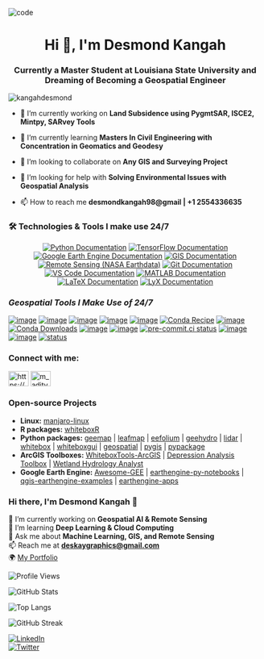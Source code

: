 ![code](https://camo.githubusercontent.com/a40a195314b3b122a09dca0b933c701d8ea24f67427c3953cf313ee297621f5a/68747470733a2f2f6d656469612e6c6963646e2e636f6d2f646d732f696d6167652f76322f44353631324151474f6d77664945356d6c57412f61727469636c652d636f7665725f696d6167652d736872696e6b5f3732305f313238302f61727469636c652d636f7665725f696d6167652d736872696e6b5f3732305f313238302f302f313637343631373934373232383f653d3231343734383336343726763d6265746126743d4c2d4a314546494a7a6c4658612d326275354b2d53714f54305058594161505a6758786e706e656f463055)

<h1 align="center">Hi 👋, I'm Desmond Kangah</h1>
<h3 align="center">Currently a Master Student at Louisiana State University and Dreaming of Becoming a Geospatial Engineer</h3>

<p align="left"> <img src="https://komarev.com/ghpvc/?username=deskaygraphics&label=Profile%20views&color=0e75b6&style=flat" alt="kangahdesmond" /> </p>

- 🔭 I’m currently working on **Land Subsidence using PygmtSAR, ISCE2, Mintpy, SARvey Tools**

- 🌱 I’m currently learning **Masters In Civil Engineering with Concentration in Geomatics  and Geodesy**

- 👯 I’m looking to collaborate on **Any GIS and Surveying Project**

- 🤝 I’m looking for help with **Solving Environmental Issues with Geospatial Analysis**

- 📫 How to reach me **desmondkangah98@gmail | +1 2554336635**
 

### 🛠️ Technologies & Tools I make use 24/7 

<p align="center">
  <a href="https://www.python.org/doc/"><img src="https://img.shields.io/badge/Python-3776AB?style=for-the-badge&logo=python&logoColor=white" alt="Python Documentation" /></a>
  <a href="https://www.tensorflow.org/"><img src="https://img.shields.io/badge/TensorFlow-FF6F00?style=for-the-badge&logo=tensorflow&logoColor=white" alt="TensorFlow Documentation" /></a>
  <a href="https://developers.google.com/earth-engine/"><img src="https://img.shields.io/badge/Google%20Earth%20Engine-4285F4?style=for-the-badge&logo=google&logoColor=white" alt="Google Earth Engine Documentation" /></a>
  <a href="https://pro.arcgis.com/en/pro-app/latest/help/main/welcome-to-the-arcgis-pro-help.htm"><img src="https://img.shields.io/badge/GIS-1E88E5?style=for-the-badge&logo=esri&logoColor=white" alt="GIS Documentation" /></a>
  <a href="https://earthdata.nasa.gov/"><img src="https://img.shields.io/badge/Remote%20Sensing-FF0000?style=for-the-badge&logo=nasa&logoColor=white" alt="Remote Sensing (NASA Earthdata)" /></a>
  <a href="https://git-scm.com/doc"><img src="https://img.shields.io/badge/Git-F05032?style=for-the-badge&logo=git&logoColor=white" alt="Git Documentation" /></a>
  <a href="https://code.visualstudio.com/docs"><img src="https://img.shields.io/badge/VS%20Code-007ACC?style=for-the-badge&logo=visual-studio-code&logoColor=white" alt="VS Code Documentation" /></a>
  <a href="https://www.mathworks.com/help/matlab/"><img src="https://img.shields.io/badge/MATLAB-0076A8?style=for-the-badge&logo=mathworks&logoColor=white" alt="MATLAB Documentation" /></a>
  <a href="https://www.latex-project.org/help/documentation/"><img src="https://img.shields.io/badge/LaTeX-008080?style=for-the-badge&logo=latex&logoColor=white" alt="LaTeX Documentation" /></a>
  <a href="https://wiki.lyx.org/Documentation/Tutorials"><img src="https://img.shields.io/badge/LyX-4E4E4E?style=for-the-badge&logo=lyx&logoColor=white" alt="LyX Documentation" /></a>
</p>




  ### ***Geospatial Tools I Make Use of 24/7***
  [![image](https://studiolab.sagemaker.aws/studiolab.svg)](https://studiolab.sagemaker.aws/import/github/opengeos/leafmap/blob/master/examples/notebooks/00_key_features.ipynb)
[![image](https://colab.research.google.com/assets/colab-badge.svg)](https://colab.research.google.com/github/opengeos/leafmap/blob/master)
[![image](https://mybinder.org/badge_logo.svg)](https://mybinder.org/v2/gh/opengeos/leafmap/HEAD)
[![image](https://img.shields.io/pypi/v/leafmap.svg)](https://pypi.python.org/pypi/leafmap)
[![image](https://static.pepy.tech/badge/leafmap)](https://pepy.tech/project/leafmap)
[![Conda Recipe](https://img.shields.io/badge/recipe-leafmap-green.svg)](https://github.com/conda-forge/leafmap-feedstock)
[![image](https://img.shields.io/conda/vn/conda-forge/leafmap.svg)](https://anaconda.org/conda-forge/leafmap)
[![Conda Downloads](https://img.shields.io/conda/dn/conda-forge/leafmap.svg)](https://anaconda.org/conda-forge/leafmap)
[![image](https://github.com/opengeos/leafmap/workflows/docs/badge.svg)](https://leafmap.org)
[![image](https://github.com/opengeos/leafmap/workflows/Linux%20build/badge.svg)](https://github.com/opengeos/leafmap/actions)
[![pre-commit.ci status](https://results.pre-commit.ci/badge/github/opengeos/leafmap/master.svg)](https://results.pre-commit.ci/latest/github/opengeos/leafmap/master)
[![image](https://img.shields.io/badge/License-MIT-yellow.svg)](https://opensource.org/licenses/MIT)
[![image](https://img.shields.io/badge/YouTube-Channel-red)](https://youtube.com/@giswqs)
[![status](https://joss.theoj.org/papers/10.21105/joss.03414/status.svg)](https://doi.org/10.21105/joss.03414)

<h3 align="left">Connect with me:</h3>
<p align="left">
<a href="https://www.linkedin.com/in/desmond-kangah-629b9a27b/" target="_blank"><img align="center" src="https://raw.githubusercontent.com/rahuldkjain/github-profile-readme-generator/master/src/images/icons/Social/linked-in-alt.svg" alt="https://www.linkedin.com/in/desmond-kangah-629b9a27b/" height="30" width="40" /></a>
<a href="https://www.youtube.com/@kangahacademictutors7154" target="blank"><img align="center" src="https://raw.githubusercontent.com/rahuldkjain/github-profile-readme-generator/master/src/images/icons/Social/youtube.svg" alt="m_aditya_jaiswal" height="30" width="40" /></a>
</p>

### Open-source Projects

- **Linux:** [manjaro-linux](https://github.com/giswqs/manjaro-linux)
- **R packages:** [whiteboxR](https://github.com/giswqs/whiteboxR)
- **Python packages:** [geemap](https://github.com/giswqs/geemap) | [leafmap](https://github.com/giswqs/leafmap) | [eefolium](https://github.com/giswqs/eefolium) | [geehydro](https://github.com/giswqs/geehydro) | [lidar](https://github.com/giswqs/lidar) | [whitebox](https://github.com/giswqs/whitebox) | [whiteboxgui](https://github.com/giswqs/whiteboxgui) | [geospatial](https://github.com/giswqs/geospatial) | [pygis](https://github.com/giswqs/pygis) | [pypackage](https://github.com/giswqs/pypackage)
- **ArcGIS Toolboxes:** [WhiteboxTools-ArcGIS](https://github.com/giswqs/WhiteboxTools-ArcGIS) | [Depression Analysis Toolbox](https://github.com/giswqs/Depression-Analysis-Toolbox) | [Wetland Hydrology Analyst](https://github.com/giswqs/Wetland-Hydrology-Analyst-Toolbox)
- **Google Earth Engine:** [Awesome-GEE](https://github.com/giswqs/Awesome-GEE) | [earthengine-py-notebooks](https://github.com/giswqs/earthengine-py-notebooks) | [qgis-earthengine-examples](https://github.com/giswqs/qgis-earthengine-examples) | [earthengine-apps](https://github.com/giswqs/earthengine-apps)

### Hi there, I'm Desmond Kangah 👋  
🔭 I’m currently working on **Geospatial AI & Remote Sensing**  
🌱 I’m learning **Deep Learning & Cloud Computing**  
💬 Ask me about **Machine Learning, GIS, and Remote Sensing**  
📫 Reach me at **deskaygraphics@gmail.com**  
🌍 [My Portfolio](https://yourwebsite.com)  

![Profile Views](https://komarev.com/ghpvc/?username=deskaygraphics&label=Profile%20views&color=0e75b6&style=flat)

![GitHub Stats](https://github-readme-stats.vercel.app/api?username=deskaygraphics&show_icons=true&theme=tokyonight)

![Top Langs](https://github-readme-stats.vercel.app/api/top-langs/?username=deskaygraphics&layout=compact&theme=tokyonight)

![GitHub Streak](https://github-readme-streak-stats.herokuapp.com/?user=deskaygraphics&theme=tokyonight)

[![LinkedIn](https://img.shields.io/badge/LinkedIn-0077B5?style=for-the-badge&logo=linkedin&logoColor=white)](https://linkedin.com/in/YOUR_LINKEDIN)  
[![Twitter](https://img.shields.io/badge/Twitter-1DA1F2?style=for-the-badge&logo=twitter&logoColor=white)](https://twitter.com/YOUR_TWITTER)

